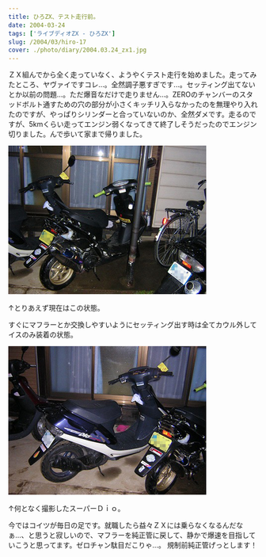 ```yaml
---
title: ひろZX、テスト走行前。
date: 2004-03-24
tags: ['ライブディオZX - ひろZX']
slug: /2004/03/hiro-17
cover: ./photo/diary/2004.03.24_zx1.jpg
---
```



<p class="sentence spacing10">ＺＸ組んでから全く走っていなく、ようやくテスト走行を始めました。走ってみたところ、ヤヴァイですコレ...。全然調子悪すぎです...。セッティング出てないとか以前の問題...。ただ爆音なだけで走りません...。ZEROのチャンバーのスタッドボルト通すための穴の部分が小さくキッチリ入らなかったのを無理やり入れたのですが、やっぱりシリンダーと合っていないのか、全然ダメです。走るのですが、5kmくらい走ってエンジン弱くなってきて終了しそうだったのでエンジン切りました。んで歩いて家まで帰りました。</p>
<div class="center spacing"><img class="img-fluid" src="./photo/diary/2004.03.24_zx1.jpg" alt=""></div>
<p class="sentence">↑とりあえず現在はこの状態。</p>
<p class="sentence spacing10">すぐにマフラーとか交換しやすいようにセッティング出す時は全てカウル外してイスのみ装着の状態。 </p>
<div class="center spacing"><img class="img-fluid" src="./photo/diary/2004.03.24_zx2.jpg" alt=""></div>
<p class="sentence">↑何となく撮影したスーパーＤｉｏ。</p>
<p class="sentence spacing10">今ではコイツが毎日の足です。就職したら益々ＺＸには乗らなくなるんだなぁ...、と思うと寂しいので、マフラーを純正管に戻して、静かで爆速を目指していこうと思ってます。ゼロチャン駄目だこりゃ...。 規制前純正管げっとします！ </p>
